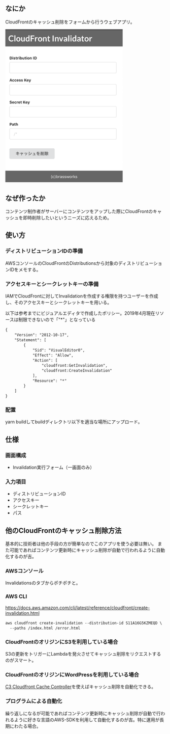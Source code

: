 ## なにか
CloudFrontのキャッシュ削除をフォームから行うウェブアプリ。

<img src="doc/images/cloudfront-invalidator.png" alt="ScreenShot" width="370px" />

## なぜ作ったか
コンテンツ制作者がサーバーにコンテンツをアップした際にCloudFrontのキャッシュを即時削除したいというニーズに応えるため。

## 使い方
### ディストリビューションIDの準備
AWSコンソールのCloudFrontのDistributionsから対象のディストリビューションIDをメモする。

### アクセスキーとシークレットキーの準備
IAMでCloudFrontに対してInvalidationを作成する権限を持つユーザーを作成し、そのアクセスキーとシークレットキーを用いる。

以下は参考までにビジュアルエディタで作成したポリシー。2019年4月現在リソースは制限できないので「"*"」となっている

    {
        "Version": "2012-10-17",
        "Statement": [
            {
                "Sid": "VisualEditor0",
                "Effect": "Allow",
                "Action": [
                    "cloudfront:GetInvalidation",
                    "cloudfront:CreateInvalidation"
                ],
                "Resource": "*"
            }
        ]
    }

### 配置
yarn buildしてbuildディレクトリ以下を適当な場所にアップロード。

## 仕様
### 画面構成
* Invalidation実行フォーム（一画面のみ）

### 入力項目
* ディストリビューションID
* アクセスキー
* シークレットキー
* パス

## 他のCloudFrontのキャッシュ削除方法
基本的に技術者は他の手段の方が簡単なのでこのアプリを使う必要は無い。
また可能であればコンテンツ更新時にキャッシュ削除が自動で行われるように自動化するのが吉。

### AWSコンソール
Invalidationsのタブからポチポチと。

### AWS CLI
https://docs.aws.amazon.com/cli/latest/reference/cloudfront/create-invalidation.html
   
    aws cloudfront create-invalidation --distribution-id S11A16G5KZMEQD \
      --paths /index.html /error.html

### CloudFrontのオリジンにS3を利用している場合
S3の更新をトリガーにLambdaを発火させてキャッシュ削除をリクエストするのがスマート。

### CloudFrontのオリジンにWordPressを利用している場合
[C3 Cloudfront Cache Controller](https://wp-kyoto.net/c3-cloudfront-clear-cache)を使えばキャッシュ削除を自動化できる。

### プログラムによる自動化
繰り返しになるが可能であればコンテンツ更新時にキャッシュ削除が自動で行われるように好きな言語のAWS-SDKを利用して自動化するのが吉。特に運用が長期にわたる場合。